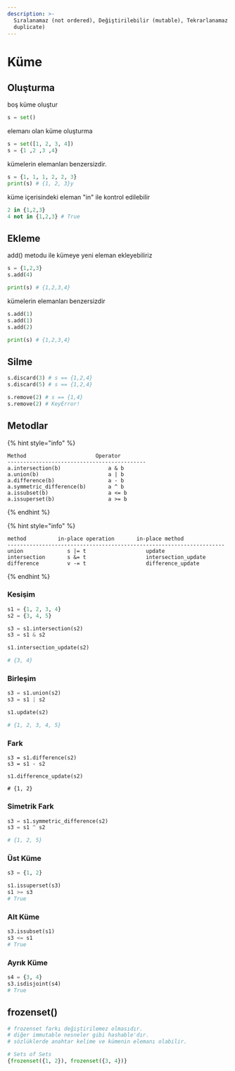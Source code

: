 ```yaml
---
description: >-
  Sıralanamaz (not ordered), Değiştirilebilir (mutable), Tekrarlanamaz (not
  duplicate)
---
```


# Küme

## Oluşturma

boş küme oluştur

```python
s = set()
```

elemanı olan küme oluşturma

```python
s = set([1, 2, 3, 4])
s = {1 ,2 ,3 ,4}
```

kümelerin elemanları benzersizdir.

```python
s = {1, 1, 1, 2, 2, 3}
print(s) # {1, 2, 3}y
```

küme içerisindeki eleman "in" ile kontrol edilebilir

```python
2 in {1,2,3}
4 not in {1,2,3} # True
```

## Ekleme

add() metodu ile kümeye yeni eleman ekleyebiliriz

```python
s = {1,2,3}
s.add(4) 

print(s) # {1,2,3,4}
```

kümelerin elemanları benzersizdir

```python
s.add(1)
s.add(1)
s.add(2)

print(s) # {1,2,3,4}
```

## Silme

```python
s.discard(3) # s == {1,2,4}
s.discard(5) # s == {1,2,4}

s.remove(2) # s == {1,4}
s.remove(2) # KeyError!
```

## Metodlar

{% hint style="info" %}
```
Method                      Operator
--------------------------------------------
a.intersection(b)               a & b
a.union(b)                      a | b
a.difference(b)                 a - b
a.symmetric_difference(b)       a ^ b
a.issubset(b)                   a <= b
a.issuperset(b)                 a >= b
```
{% endhint %}

{% hint style="info" %}
```
method          in-place operation       in-place method
---------------------------------------------------------------------
union              s |= t                   update
intersection       s &= t                   intersection_update
difference         v -= t                   difference_update
```
{% endhint %}

### Kesişim

```python
s1 = {1, 2, 3, 4}
s2 = {3, 4, 5}

s3 = s1.intersection(s2) 
s3 = s1 & s2 

s1.intersection_update(s2)

# {3, 4}
```

### Birleşim

```python
s3 = s1.union(s2) 
s3 = s1 | s2 

s1.update(s2)

# {1, 2, 3, 4, 5}
```

### Fark

```
s3 = s1.difference(s2) 
s3 = s1 - s2 

s1.difference_update(s2)

# {1, 2}
```

### Simetrik Fark

```python
s3 = s1.symmetric_difference(s2) 
s3 = s1 ^ s2 

# {1, 2, 5}
```

### Üst Küme

```python
s3 = {1, 2}

s1.issuperset(s3)
s1 >= s3
# True
```

### Alt Küme

```python
s3.issubset(s1) 
s3 <= s1
# True
```

### Ayrık Küme

```python
s4 = {3, 4}
s3.isdisjoint(s4) 
# True
```

## frozenset()

```python
# frozenset farkı değiştirilemez olmasıdır. 
# diğer immutable nesneler gibi hashable'dır. 
# sözlüklerde anahtar kelime ve kümenin elemanı olabilir.

# Sets of Sets
{frozenset({1, 2}), frozenset({3, 4})}
```
